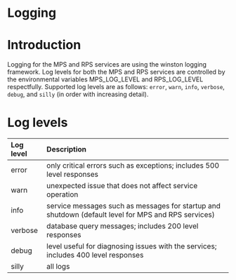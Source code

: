 # Logging

# Introduction
 Logging for the MPS and RPS services are using the winston logging framework. Log levels for both the MPS and RPS services are controlled by the environmental variables MPS_LOG_LEVEL and RPS_LOG_LEVEL respectfully. Supported log levels are as follows: `error`, `warn`, `info`, `verbose`, `debug`, and `silly` (in order with increasing detail).

# Log levels

| Log level     | Description |
| :------------------------- | :-- |
| error            | only critical errors such as exceptions; includes 500 level responses |
| warn             | unexpected issue that does not affect service operation|
| info             | service messages such as messages for startup and shutdown (default level for MPS and RPS services) |
| verbose          | database query messages; includes 200 level responses |
| debug            | level useful for diagnosing issues with the services; includes 400 level responses|
| silly            | all logs|
